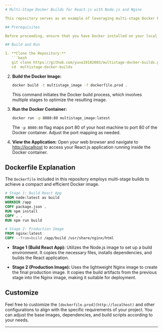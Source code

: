 ```yaml
---
# Multi-Stage Docker Builds for React.js with Node.js and Nginx

This repository serves as an example of leveraging multi-stage Docker builds to create a streamlined Docker image for deploying a React.js application. By employing multi-stage builds, we can utilize different base images for distinct phases of the build process, resulting in a more efficient and smaller final Docker image.

## Prerequisites

Before proceeding, ensure that you have Docker installed on your local machine. If not, you can find installation instructions for various platforms on the [official Docker website](https://docs.docker.com/get-docker/).

## Build and Run

1. **Clone the Repository:**
   ```bash
   git clone https://github.com/yuva19102003/multistage-docker-builds.git
   cd  multistage-docker-builds
   ```

2. **Build the Docker Image:**
   ```bash
   docker build -t multistage_image -f dockerfile.prod .
   ```
   This command initiates the Docker build process, which involves multiple stages to optimize the resulting image.

3. **Run the Docker Container:**
   ```bash
   docker run -p 8080:80 multistage_image:latest
   ```
   The `-p 8080:80` flag maps port 80 of your host machine to port 80 of the Docker container. Adjust the port mapping as needed.

4. **View the Application:**
   Open your web browser and navigate to [http://localhost](http://localhost) to access your React.js application running inside the Docker container.

## Dockerfile Explanation

The `Dockerfile` included in this repository employs multi-stage builds to achieve a compact and efficient Docker image.

```Dockerfile
# Stage 1: Build React App
FROM node:latest as build
WORKDIR /app
COPY package.json .
RUN npm install
COPY . .
RUN npm run build

# Stage 2: Production Image
FROM nginx:latest
COPY --from=build /app/build /usr/share/nginx/html

```

- **Stage 1 (Build React App):** Utilizes the Node.js image to set up a build environment. It copies the necessary files, installs dependencies, and builds the React application.

- **Stage 2 (Production Image):** Uses the lightweight Nginx image to create the final production image. It copies the build artifacts from the previous stage into the Nginx image, making it suitable for deployment.

## Customize

Feel free to customize the `[dockerfile.prod](http://localhost)` and other configurations to align with the specific requirements of your project. You can adjust the base images, dependencies, and build scripts according to your needs.

---
```

